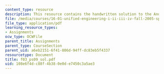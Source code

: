 ```yaml
---
content_type: resource
description: This resource contains the handwritten solution to the Anderson problem.
file: /media/courses/16-01-unified-engineering-i-ii-iii-iv-fall-2005-spring-2006/108e6f4dc88f4b380e0de7450c3a5ae3_f03_ps09_sol.pdf
file_type: application/pdf
learning_resource_types:
- Assignments
ocw_type: OCWFile
parent_title: Assignments
parent_type: CourseSection
parent_uid: a6eb2151-6f41-806d-94ff-dc83eb5f4337
resourcetype: Document
title: f03_ps09_sol.pdf
uid: 108e6f4d-c88f-4b38-0e0d-e7450c3a5ae3
---
```

